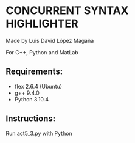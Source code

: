 # CONCURRENT SYNTAX HIGHLIGHTER

Made by Luis David López Magaña

For C++, Python and MatLab

## Requirements:

 - flex 2.6.4 (Ubuntu)
 - g++ 9.4.0
 - Python 3.10.4

## Instructions:

Run act5_3.py with Python
